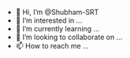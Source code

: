 - 👋 Hi, I’m @Shubham-SRT
- 👀 I’m interested in ...
- 🌱 I’m currently learning ...
- 💞️ I’m looking to collaborate on ...
- 📫 How to reach me ...

<!---
Shubham-SRT/Shubham-SRT is a ✨ special ✨ repository because its `README.md` (this file) appears on your GitHub profile.
You can click the Preview link to take a look at your changes.
--->
